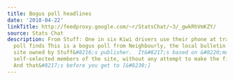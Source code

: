 ```yaml
---
title: Bogus poll headlines
date: '2018-04-22'
linkTitle: http://feedproxy.google.com/~r/StatsChat/~3/_gwkRhVmKZY/
source: Stats Chat
description: From Stuff: One in six Kiwi drivers use their phone at traffic lights,
  poll finds This is a bogus poll from Neighbourly, the local bulletin board/discussion
  site owned by Stuff&#8216;s publisher.  It&#8217;s based on &#8220;more than 3900&#8221;
  self-selected members of the site, without any attempt to make the figures representative.
  And that&#8217;s before you get to [&#8230;]
---
```

